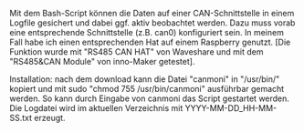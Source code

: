 Mit dem Bash-Script können die Daten auf einer CAN-Schnittstelle in einem Logfile gesichert und dabei ggf. aktiv beobachtet werden.
Dazu muss vorab eine entsprechende Schnittstelle 
(z.B. can0) konfiguriert sein.
In meinem Fall habe ich einen entsprechenden Hat auf einem Raspberry genutzt.
[Die Funktion wurde mit "RS485 CAN HAT" von Waveshare und mit dem "RS485&CAN Module" von inno-Maker getestet].

Installation:
nach dem download kann die Datei "canmoni"
in "/usr/bin/" kopiert und mit sudo "chmod 755 /usr/bin/canmoni" ausführbar gemacht werden.
So kann durch Eingabe von canmoni das Script gestartet werden.
Die Logdatei wird im aktuellen Verzeichnis mit YYYY-MM-DD_HH-MM-SS.txt erzeugt.